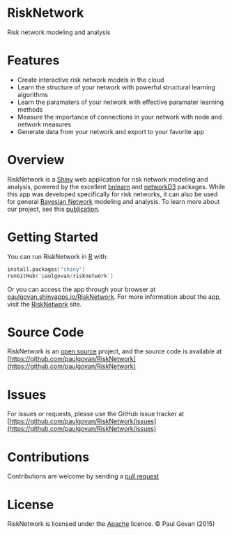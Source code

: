 # RiskNetwork
Risk network modeling and analysis

# Features
* Create interactive risk network models in the cloud
* Learn the structure of your network with powerful structural learning algorithms
* Learn the paramaters of your network with effective paramater learning methods
* Measure the importance of connections in your network with node and network measures
* Generate data from your network and export to your favorite app

# Overview
RiskNetwork is a [Shiny](http://shiny.rstudio.com) web application for risk network modeling and analysis, powered by the excellent [bnlearn](http://www.bnlearn.com) and [networkD3](http://christophergandrud.github.io/networkD3/) packages. While this app was developed specifically for risk networks, it can also be used for general [Bayesian Network](http://singapore.cs.ucla.edu/LECTURE/lecture_sec1.htm) modeling and analysis. To learn more about our project, see this [publication](http://dx.doi.org/10.1061/(ASCE)CO.1943-7862.0001136).

# Getting Started
You can run RiskNetwork in [R](https://www.r-project.org) with:

```S
install.packages("shiny")
runGitHub('paulgovan/risknetwork')
```

Or you can access the app through your browser at [paulgovan.shinyapps.io/RiskNetwork](https://paulgovan.shinyapps.io/risknetwork). For more information about the app, visit the [RiskNetwork](http://paulgovan.wix.com/RiskNetwork) site.

# Source Code
RiskNetwork is an [open source](http://opensource.org) project, and the source code is available at [https://github.com/paulgovan/RiskNetwork](https://github.com/paulgovan/RiskNetwork)

# Issues
For issues or requests, please use the GitHub issue tracker at [https://github.com/paulgovan/RiskNetwork/issues](https://github.com/paulgovan/RiskNetwork/issues)

# Contributions
Contributions are welcome by sending a [pull request](https://github.com/paulgovan/RiskNetwork/pulls)

# License
RiskNetwork is licensed under the [Apache](http://www.apache.org/licenses/LICENSE-2.0) licence. &copy; Paul Govan (2015)
